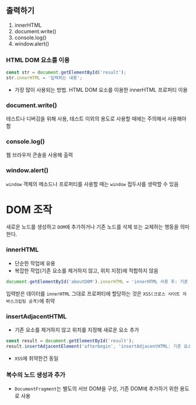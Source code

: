 #                  

## 출력하기

1. innerHTML
2. document.write()
3. console.log()
4. window.alert()

### HTML DOM 요소를 이용

```javascript
const str = document.getElementById('result');
str.innerHTML = '입력하는 내용';
```

- 가장 많이 사용되는 방법. HTML DOM 요소를 이용한 innerHTML 프로퍼티 이용

### document.write()

테스트나 디버깅을 위해 사용, 테스트 이외의 용도로 사용할 때에는 주의해서 사용해야함

### console.log()

웹 브라우저 콘솔을 사용해 출력

### window.alert()

`window` 객체의 메소드나 프로퍼티를 사용할 때는 `window` 접두사를 생략할 수 있음

# DOM 조작

새로운 노드를 생성하고 `DOM`에 추가하거나 기존 노드를 삭제 또는 교체하는 행동을 의미한다.

### innerHTML

- 단순한 작업에 유용
- 복잡한 작업(기존 요소를 제거하지 않고, 위치 지정)에 적합하지 않음

```javascript
document.getElementById('aboutDOM').innerHTML = 'innerHTML 사용 후: 기존 자식 노드가 제거되고 파싱된다.'
```

입력받은 데이터를 `innerHTML` 그대로 프로퍼티에 할당하는 것은 `XSS(크로스 사이트 자바스크립팅 공격)`에 취약

### insertAdjacentHTML

- 기존 요소를 제거하지 않고 위치를 지정해 새로운 요소 추가

```javascript
const result = document.getElementById('result');
result.insertAdjacentElement('afterbegin', 'insertAdjacentHTML: 기존 요소를 제거하지 않고 위치 지정');
```

- `XSS`에 취약한건 동일

### 복수의 노드 생성과 추가

- `DocumentFragment`는 별도의 서브 DOM을 구성, 기존 DOM에 추가하기 위한 용도로 사용